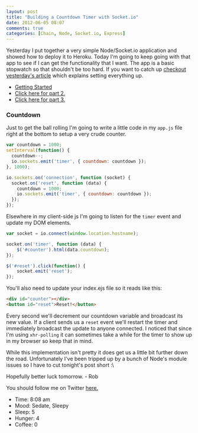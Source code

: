 ```yaml
---
layout: post
title: "Building a Countdown Timer with Socket.io"
date: 2012-06-05 08:07
comments: true
categories: [Chain, Node, Socket.io, Express]
---
```



Yesterday I put together a very simple Node/Socket.io application and showed how to deploy it to Heroku. Today I'm going to keep going with that app to see if I can get the functionality that I want. The app is a basic stopwatch so that shouldn't be too hard. If you want to catch up [checkout yesterday's article](http://robdodson.me/blog/2012/06/04/deploying-your-first-node-dot-js-and-socket-dot-io-app-to-heroku/) which explains setting everything up.

<!--more-->

- [Getting Started](http://robdodson.me/blog/2012/06/04/deploying-your-first-node-dot-js-and-socket-dot-io-app-to-heroku/)
- [Click here for part 2.](http://robdodson.me/blog/2012/06/05/building-a-countdown-timer-with-socket-dot-io-pt-2/)
- [Click here for part 3.](http://robdodson.me/blog/2012/06/07/building-a-countdown-timer-with-socket-dot-io-pt-3/)

### Countdown

Just to get the ball rolling I'm going to write a little code in my `app.js` file right at the bottom to setup a very crude counter.

``` js app.js  
var countdown = 1000;
setInterval(function() {
  countdown--;
  io.sockets.emit('timer', { countdown: countdown });
}, 1000);

io.sockets.on('connection', function (socket) {
  socket.on('reset', function (data) {
    countdown = 1000;
    io.sockets.emit('timer', { countdown: countdown });
  });
});
```

Elsewhere in my client-side js I'm going to listen for the `timer` event and update my DOM elements.

``` js main.js
var socket = io.connect(window.location.hostname);

socket.on('timer', function (data) {
    $('#counter').html(data.countdown);
});

$('#reset').click(function() {
    socket.emit('reset');
});
```

You'll also need to update your index.ejs file so it reads like this:

``` html views/index.ejs
<div id="counter"></div>
<button id="reset">Reset!</button>
```

Every second we'll decrement our countdown variable and broadcast its new value. If a client sends us a `reset` event we'll restart the timer and immediately broadcast the update to anyone connected. I noticed that since I'm using `xhr-polling` it can sometimes take a while for the timer to show up in my browser so keep that in mind.

While this implementation isn't pretty it does get us a little bit further down the road. Unfortunately I've been tripped up by a bunch of Node's module issues so I have to cut tonight's post short :\

Hopefully better luck tomorrow. - Rob

You should follow me on Twitter [here.](http://twitter.com/rob_dodson)

- Time: 8:08 am
- Mood: Sedate, Sleepy
- Sleep: 5
- Hunger: 4
- Coffee: 0
